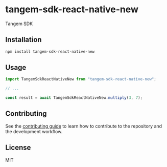 # tangem-sdk-react-native-new

Tangem SDK

## Installation

```sh
npm install tangem-sdk-react-native-new
```

## Usage

```js
import TangemSdkReactNativeNew from "tangem-sdk-react-native-new";

// ...

const result = await TangemSdkReactNativeNew.multiply(3, 7);
```

## Contributing

See the [contributing guide](CONTRIBUTING.md) to learn how to contribute to the repository and the development workflow.

## License

MIT
